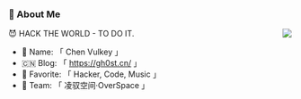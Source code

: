 ### 👤 About Me

<img align="right" src="https://github-readme-stats.vercel.app/api?username=gh0stkey&show_icons=true&hide_title=true" />

😈 HACK THE WORLD - TO DO IT.

- 🥸 Name: 「 Chen Vulkey 」
- 🇨🇳 Blog: 「 https://gh0st.cn/ 」
- 💖 Favorite: 「 Hacker, Code, Music 」
- 💎 Team: 「 凌驭空间·OverSpace 」
